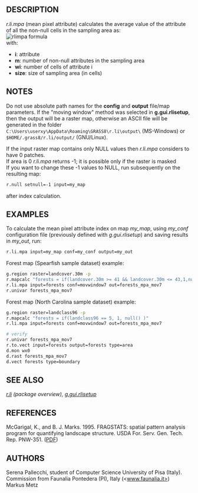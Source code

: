 ## DESCRIPTION

*r.li.mpa* (mean pixel attribute) calculates the average value of the
attribute of all the non-null cells in the sampling area as:  
![rlimpa formula](rlimpa_formula.png)  
with:  

- **i**: attribute
- **m**: number of non-null attributes in the sampling area
- **w<span class="small"><span class="small">i</span></span>**: number
  of cells of attribute i
- **size**: size of sampling area (in cells)

## NOTES

Do not use absolute path names for the **config** and **output**
file/map parameters. If the "moving window" method was selected in
**g.gui.rlisetup**, then the output will be a raster map, otherwise an
ASCII file will be generated in the folder
`C:\Users\userxy\AppData\Roaming\GRASS8\r.li\output\` (MS-Windows) or
`$HOME/.grass8/r.li/output/` (GNU/Linux).

If the input raster map contains only NULL values then *r.li.mpa*
considers to have 0 patches.  
If area is 0 *r.li.mpa* returns -1; it is possible only if the raster is
masked  
If you want to change these -1 values to NULL, run subsequently on the
resulting map:

```sh
r.null setnull=-1 input=my_map
```

after index calculation.

## EXAMPLES

To calculate the mean pixel attribute index on map *my_map*, using
*my_conf* configuration file (previously defined with *g.gui.rlisetup*)
and saving results in *my_out*, run:

```sh
r.li.mpa input=my_map conf=my_conf output=my_out
```

Forest map (Spearfish sample dataset) example:

```sh
g.region raster=landcover.30m -p
r.mapcalc "forests = if(landcover.30m >= 41 && landcover.30m <= 43,1,null())"
r.li.mpa input=forests conf=movwindow7 out=forests_mpa_mov7
r.univar forests_mpa_mov7
```

Forest map (North Carolina sample dataset) example:

```sh
g.region raster=landclass96 -p
r.mapcalc "forests = if(landclass96 == 5, 1, null() )"
r.li.mpa input=forests conf=movwindow7 out=forests_mpa_mov7

# verify
r.univar forests_mpa_mov7
r.to.vect input=forests output=forests type=area
d.mon wx0
d.rast forests_mpa_mov7
d.vect forests type=boundary
```

## SEE ALSO

*[r.li](r.li.md) (package overview),
[g.gui.rlisetup](g.gui.rlisetup.md)*

## REFERENCES

McGarigal, K., and B. J. Marks. 1995. FRAGSTATS: spatial pattern
analysis program for quantifying landscape structure. USDA For. Serv.
Gen. Tech. Rep. PNW-351. ([PDF](https://doi.org/10.2737/PNW-GTR-351))

## AUTHORS

Serena Pallecchi, student of Computer Science University of Pisa
(Italy).  
Commission from Faunalia Pontedera (PI), Italy (<www.faunalia.it>)  
Markus Metz
